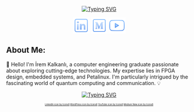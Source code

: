 
<p align="center">
<a href="https://git.io/typing-svg"><img src="https://readme-typing-svg.demolab.com?font=Fira+Code&duration=3500&pause=100&color=628FDB&center=true&width=435&lines=Hi%2C+I+am+%C4%B0rem+Kalkanl%C4%B1!;Welcome+to+my+Github!;I+am+a+newbie+FPGA+developer;I+am+also+interested+topics+like;quantum+information+and+computing." alt="Typing SVG" /></a>
</p> 
<p align= "center">
   <a target="_blank" href="https://www.linkedin.com/in/irem-kalkanlı/"><img alt="İrem's LinkedIn Profile" src="icons8-linkedin-512.png" width="45" height="45"></a>
   <a target="_blank" href="https://medium.com/@kalkanlirem"><img alt="İrem's Medium Account" src="icons8-medium-new-512.png" width="45" height="45"></a>
   <a target="_blank" href="https://www.youtube.com/channel/UCbY5z2oST7yUE62pOZ9xs1w"><img alt="İrem's Youtube Channel" src="icons8-youtube-512.png" width="45" height="45"></a>
 </p>
<p align="center">
 <h2>About Me:</h2>
👋 Hello! I'm İrem Kalkanlı, a computer engineering graduate passionate about exploring cutting-edge technologies. My expertise lies in FPGA design, embedded systems, and Petalinux. I'm particularly intrigued by the fascinating world of quantum computing and communication. 💡
</p>
 
<p align="center">
 <a href="https://git.io/streak-stats"><img src="https://github-readme-streak-stats.herokuapp.com?user=iremkalkanli&theme=github-dark-blue&hide_border=true&border_radius=5&date_format=j%20M%5B%20Y%5D&background=00000000" alt="Typing SVG" /></a>
</p>
<p style="font-size:6px" align="center">
   <a target="_blank" href="https://icons8.com/icon/44019/linkedin">LinkedIn icon by Icons8</a>
   <a target="_blank" href="https://icons8.com/icon/KU6B9rHO21qL/wordpress">WordPress icon by Icons8</a>
   <a target="_blank" href="https://icons8.com/icon/44112/youtube">YouTube icon by Icons8</a>
   <a target="_blank" href="https://icons8.com/icon/gU6bwZNC5TXf/medium-new">Medium New icon by Icons8</a>
</p>
